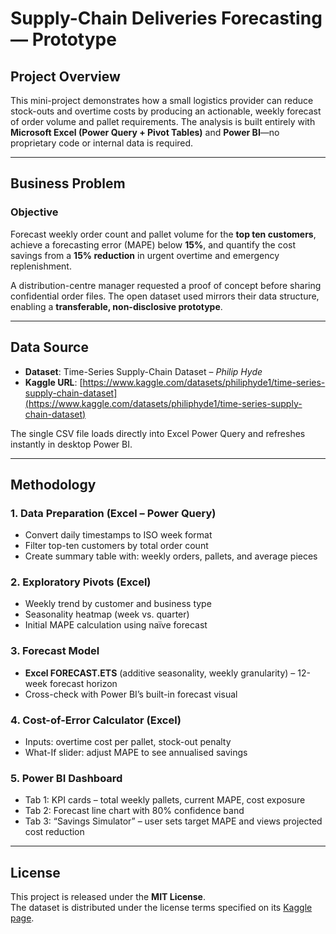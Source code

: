 # Supply-Chain Deliveries Forecasting — Prototype

## Project Overview

This mini-project demonstrates how a small logistics provider can reduce stock-outs and overtime costs by producing an actionable, weekly forecast of order volume and pallet requirements. The analysis is built entirely with **Microsoft Excel (Power Query + Pivot Tables)** and **Power BI**—no proprietary code or internal data is required.

---

## Business Problem

### Objective

Forecast weekly order count and pallet volume for the **top ten customers**, achieve a forecasting error (MAPE) below **15%**, and quantify the cost savings from a **15% reduction** in urgent overtime and emergency replenishment.

A distribution-centre manager requested a proof of concept before sharing confidential order files. The open dataset used mirrors their data structure, enabling a **transferable, non-disclosive prototype**.

---

## Data Source

- **Dataset**: Time-Series Supply-Chain Dataset – *Philip Hyde*  
- **Kaggle URL**: [https://www.kaggle.com/datasets/philiphyde1/time-series-supply-chain-dataset](https://www.kaggle.com/datasets/philiphyde1/time-series-supply-chain-dataset)

The single CSV file loads directly into Excel Power Query and refreshes instantly in desktop Power BI.

---

## Methodology

### 1. Data Preparation (Excel – Power Query)
- Convert daily timestamps to ISO week format  
- Filter top-ten customers by total order count  
- Create summary table with: weekly orders, pallets, and average pieces  

### 2. Exploratory Pivots (Excel)
- Weekly trend by customer and business type  
- Seasonality heatmap (week vs. quarter)  
- Initial MAPE calculation using naïve forecast  

### 3. Forecast Model
- **Excel FORECAST.ETS** (additive seasonality, weekly granularity) – 12-week forecast horizon  
- Cross-check with Power BI’s built-in forecast visual  

### 4. Cost-of-Error Calculator (Excel)
- Inputs: overtime cost per pallet, stock-out penalty  
- What-If slider: adjust MAPE to see annualised savings  

### 5. Power BI Dashboard
- Tab 1: KPI cards – total weekly pallets, current MAPE, cost exposure  
- Tab 2: Forecast line chart with 80% confidence band  
- Tab 3: “Savings Simulator” – user sets target MAPE and views projected cost reduction  

---

## License

This project is released under the **MIT License**.  
The dataset is distributed under the license terms specified on its [Kaggle page](https://www.kaggle.com/datasets/philiphyde1/time-series-supply-chain-dataset).
